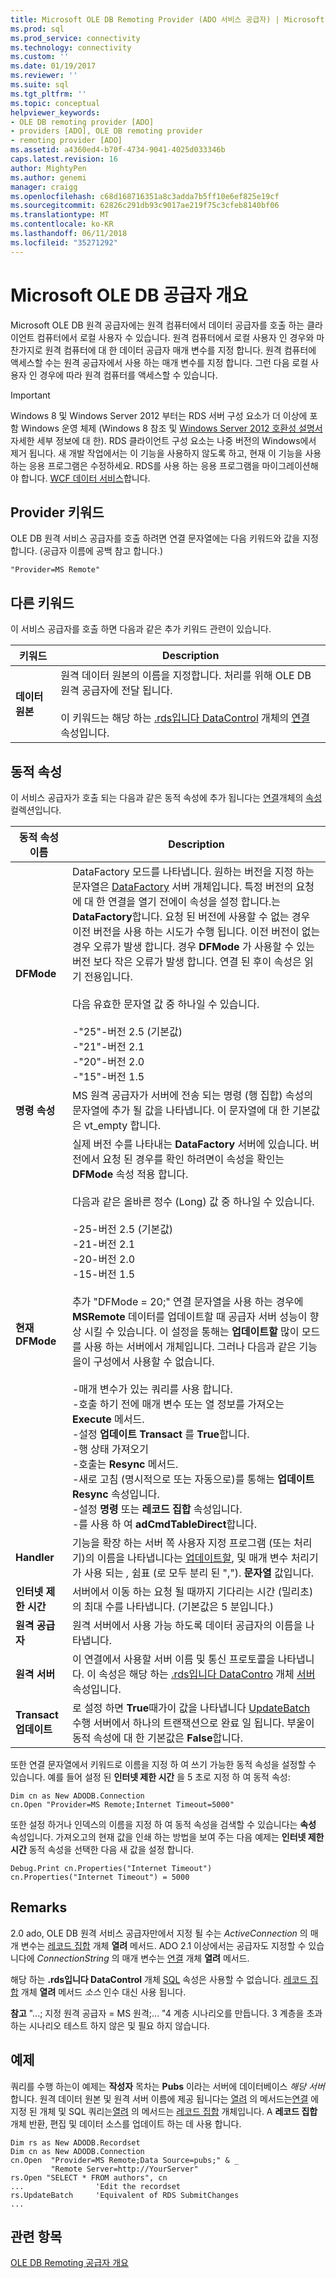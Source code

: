 ```yaml
---
title: Microsoft OLE DB Remoting Provider (ADO 서비스 공급자) | Microsoft Docs
ms.prod: sql
ms.prod_service: connectivity
ms.technology: connectivity
ms.custom: ''
ms.date: 01/19/2017
ms.reviewer: ''
ms.suite: sql
ms.tgt_pltfrm: ''
ms.topic: conceptual
helpviewer_keywords:
- OLE DB remoting provider [ADO]
- providers [ADO], OLE DB remoting provider
- remoting provider [ADO]
ms.assetid: a4360ed4-b70f-4734-9041-4025d033346b
caps.latest.revision: 16
author: MightyPen
ms.author: genemi
manager: craigg
ms.openlocfilehash: c68d168716351a8c3adda7b5ff10e6ef825e19cf
ms.sourcegitcommit: 62826c291db93c9017ae219f75c3cfeb8140bf06
ms.translationtype: MT
ms.contentlocale: ko-KR
ms.lasthandoff: 06/11/2018
ms.locfileid: "35271292"
---
```

# <a name="microsoft-ole-db-remoting-provider-overview"></a>Microsoft OLE DB 공급자 개요
Microsoft OLE DB 원격 공급자에는 원격 컴퓨터에서 데이터 공급자를 호출 하는 클라이언트 컴퓨터에서 로컬 사용자 수 있습니다. 원격 컴퓨터에서 로컬 사용자 인 경우와 마찬가지로 원격 컴퓨터에 대 한 데이터 공급자 매개 변수를 지정 합니다. 원격 컴퓨터에 액세스할 수는 원격 공급자에서 사용 하는 매개 변수를 지정 합니다. 그런 다음 로컬 사용자 인 경우에 따라 원격 컴퓨터를 액세스할 수 있습니다.

> [!IMPORTANT]
>  Windows 8 및 Windows Server 2012 부터는 RDS 서버 구성 요소가 더 이상에 포함 Windows 운영 체제 (Windows 8 참조 및 [Windows Server 2012 호환성 설명서](https://www.microsoft.com/en-us/download/details.aspx?id=27416) 자세한 세부 정보에 대 한). RDS 클라이언트 구성 요소는 나중 버전의 Windows에서 제거 됩니다. 새 개발 작업에서는 이 기능을 사용하지 않도록 하고, 현재 이 기능을 사용하는 응용 프로그램은 수정하세요. RDS를 사용 하는 응용 프로그램을 마이그레이션해야 합니다. [WCF 데이터 서비스](http://go.microsoft.com/fwlink/?LinkId=199565)합니다.

## <a name="provider-keyword"></a>Provider 키워드
 OLE DB 원격 서비스 공급자를 호출 하려면 연결 문자열에는 다음 키워드와 값을 지정 합니다. (공급자 이름에 공백 참고 합니다.)

```
"Provider=MS Remote"
```

## <a name="additional-keywords"></a>다른 키워드
 이 서비스 공급자를 호출 하면 다음과 같은 추가 키워드 관련이 있습니다.

|키워드|Description|
|-------------|-----------------|
|**데이터 원본**|원격 데이터 원본의 이름을 지정합니다. 처리를 위해 OLE DB 원격 공급자에 전달 됩니다.<br /><br /> 이 키워드는 해당 하는 [.rds입니다 DataControl](../../../ado/reference/rds-api/datacontrol-object-rds.md) 개체의 [연결](../../../ado/reference/rds-api/connect-property-rds.md) 속성입니다.|

## <a name="dynamic-properties"></a>동적 속성
 이 서비스 공급자가 호출 되는 다음과 같은 동적 속성에 추가 됩니다는 [연결](../../../ado/reference/ado-api/connection-object-ado.md)개체의 [속성](../../../ado/reference/ado-api/properties-collection-ado.md) 컬렉션입니다.

|동적 속성 이름|Description|
|---------------------------|-----------------|
|**DFMode**|DataFactory 모드를 나타냅니다. 원하는 버전을 지정 하는 문자열은 [DataFactory](../../../ado/reference/rds-api/datafactory-object-rdsserver.md) 서버 개체입니다. 특정 버전의 요청에 대 한 연결을 열기 전에이 속성을 설정 합니다.는 **DataFactory**합니다. 요청 된 버전에 사용할 수 없는 경우 이전 버전을 사용 하는 시도가 수행 됩니다. 이전 버전이 없는 경우 오류가 발생 합니다. 경우 **DFMode** 가 사용할 수 있는 버전 보다 작은 오류가 발생 합니다. 연결 된 후이 속성은 읽기 전용입니다.<br /><br /> 다음 유효한 문자열 값 중 하나일 수 있습니다.<br /><br /> -"25"-버전 2.5 (기본값)<br />-"21"-버전 2.1<br />-"20"-버전 2.0<br />-"15"-버전 1.5|
|**명령 속성**|MS 원격 공급자가 서버에 전송 되는 명령 (행 집합) 속성의 문자열에 추가 될 값을 나타냅니다. 이 문자열에 대 한 기본값은 vt_empty 합니다.|
|**현재 DFMode**|실제 버전 수를 나타내는 **DataFactory** 서버에 있습니다. 버전에서 요청 된 경우를 확인 하려면이 속성을 확인는 **DFMode** 속성 적용 합니다.<br /><br /> 다음과 같은 올바른 정수 (Long) 값 중 하나일 수 있습니다.<br /><br /> -25-버전 2.5 (기본값)<br />-21-버전 2.1<br />-20-버전 2.0<br />-15-버전 1.5<br /><br /> 추가 "DFMode = 20;" 연결 문자열을 사용 하는 경우에 **MSRemote** 데이터를 업데이트할 때 공급자 서버 성능이 향상 시킬 수 있습니다. 이 설정을 통해는 **업데이트할** 많이 모드를 사용 하는 서버에서 개체입니다. 그러나 다음과 같은 기능을이 구성에서 사용할 수 없습니다.<br /><br /> -매개 변수가 있는 쿼리를 사용 합니다.<br />-호출 하기 전에 매개 변수 또는 열 정보를 가져오는 **Execute** 메서드.<br />-설정 **업데이트 Transact** 를 **True**합니다.<br />-행 상태 가져오기<br />-호출는 **Resync** 메서드.<br />-새로 고침 (명시적으로 또는 자동으로)를 통해는 **업데이트 Resync** 속성입니다.<br />-설정 **명령** 또는 **레코드 집합** 속성입니다.<br />-를 사용 하 여 **adCmdTableDirect**합니다.|
|**Handler**|기능을 확장 하는 서버 쪽 사용자 지정 프로그램 (또는 처리기)의 이름을 나타냅니다는 [업데이트할](../../../ado/reference/rds-api/datafactory-object-rdsserver.md), 및 매개 변수 처리기가 사용 되는 *,* 쉼표 (로 모두 분리 된 ","). **문자열** 값입니다.|
|**인터넷 제한 시간**|서버에서 이동 하는 요청 될 때까지 기다리는 시간 (밀리초)의 최대 수를 나타냅니다. (기본값은 5 분입니다.)|
|**원격 공급자**|원격 서버에서 사용 가능 하도록 데이터 공급자의 이름을 나타냅니다.|
|**원격 서버**|이 연결에서 사용할 서버 이름 및 통신 프로토콜을 나타냅니다. 이 속성은 해당 하는 [.rds입니다 DataContro](../../../ado/reference/rds-api/datacontrol-object-rds.md) 개체 [서버](../../../ado/reference/rds-api/server-property-rds.md) 속성입니다.|
|**Transact 업데이트**|로 설정 하면 **True**때가이 값을 나타냅니다 [UpdateBatch](../../../ado/reference/ado-api/updatebatch-method.md) 수행 서버에서 하나의 트랜잭션으로 완료 일 됩니다. 부울이 동적 속성에 대 한 기본값은 **False**합니다.|

 또한 연결 문자열에서 키워드로 이름을 지정 하 여 쓰기 가능한 동적 속성을 설정할 수 있습니다. 예를 들어 설정 된 **인터넷 제한 시간** 을 5 초로 지정 하 여 동적 속성:

```
Dim cn as New ADODB.Connection
cn.Open "Provider=MS Remote;Internet Timeout=5000"
```

 또한 설정 하거나 인덱스의 이름을 지정 하 여 동적 속성을 검색할 수 있습니다는 **속성** 속성입니다. 가져오고의 현재 값을 인쇄 하는 방법을 보여 주는 다음 예제는 **인터넷 제한 시간** 동적 속성을 선택한 다음 새 값을 설정 합니다.

```
Debug.Print cn.Properties("Internet Timeout")
cn.Properties("Internet Timeout") = 5000
```

## <a name="remarks"></a>Remarks
 2.0 ado, OLE DB 원격 서비스 공급자만에서 지정 될 수는 *ActiveConnection* 의 매개 변수는 [레코드 집합](../../../ado/reference/ado-api/recordset-object-ado.md) 개체 **열려** 메서드. ADO 2.1 이상에서는 공급자도 지정할 수 있습니다에 *ConnectionString* 의 매개 변수는 [연결](../../../ado/reference/ado-api/connection-object-ado.md) 개체 **열려** 메서드.

 해당 하는 **.rds입니다 DataControl** 개체 [SQL](../../../ado/reference/rds-api/sql-property.md) 속성은 사용할 수 없습니다. [레코드 집합](../../../ado/reference/ado-api/recordset-object-ado.md) 개체 **열려** 메서드 *소스* 인수 대신 사용 됩니다.

 **참고** "...; 지정 원격 공급자 = MS 원격;... "4 계층 시나리오를 만듭니다. 3 계층을 초과 하는 시나리오 테스트 하지 않은 및 필요 하지 않습니다.

## <a name="example"></a>예제
 쿼리를 수행 하는이 예제는 **작성자** 목차는 **Pubs** 이라는 서버에 데이터베이스 *해당 서버*합니다. 원격 데이터 원본 및 원격 서버 이름에 제공 됩니다는 [열려](../../../ado/reference/ado-api/open-method-ado-connection.md) 의 메서드는[연결](../../../ado/reference/ado-api/connection-object-ado.md) 에 지정 된 개체 및 SQL 쿼리는[열려](../../../ado/reference/ado-api/open-method-ado-recordset.md) 의 메서드는 [레코드 집합](../../../ado/reference/ado-api/recordset-object-ado.md) 개체입니다. A **레코드 집합** 개체 반환, 편집 및 데이터 소스를 업데이트 하는 데 사용 합니다.

```
Dim rs as New ADODB.Recordset
Dim cn as New ADODB.Connection
cn.Open  "Provider=MS Remote;Data Source=pubs;" & _
         "Remote Server=http://YourServer"
rs.Open "SELECT * FROM authors", cn
...                'Edit the recordset
rs.UpdateBatch     'Equivalent of RDS SubmitChanges
...
```

## <a name="see-also"></a>관련 항목
 [OLE DB Remoting 공급자 개요](http://msdn.microsoft.com/en-us/4083b72f-68c4-4252-b366-abb70db5ca2b)
